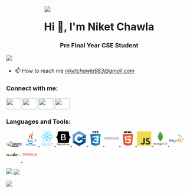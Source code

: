 
<div id="header" align="center">
  <img align="right" src="https://camo.githubusercontent.com/cae12fddd9d6982901d82580bdf321d81fb299141098ca1c2d4891870827bf17/68747470733a2f2f6d69726f2e6d656469756d2e636f6d2f6d61782f313336302f302a37513379765349765f7430696f4a2d5a2e676966" width="400"/>
</div>

<h1 align="center">Hi 👋, I'm Niket Chawla</h1>
<h3 align="center">Pre Final Year CSE Student</h3>

<p align="left"> <img src="https://komarev.com/ghpvc/?username=NC0312&label=Profile%20views&color=0e75b6&style=flat" /> </p>

- 📫 How to reach me *niketchawla983@gmail.com*

<h3 align="left">Connect with me:</h3>
<p align="left">
<a href="https://www.linkedin.com/in/Niket-Chawla/" target="blank"><img align="center" src="https://raw.githubusercontent.com/rahuldkjain/github-profile-readme-generator/master/src/images/icons/Social/linked-in-alt.svg" height="30" width="40" /></a>
<a href="https://www.instagram.com/oyee_nikooo/" target="blank"><img align="center" src="https://raw.githubusercontent.com/rahuldkjain/github-profile-readme-generator/master/src/images/icons/Social/instagram.svg" height="30" width="40" /></a>
<a href="https://leetcode.com/i_m_nc0312/" target="blank"><img align="center" src="https://raw.githubusercontent.com/rahuldkjain/github-profile-readme-generator/master/src/images/icons/Social/leet-code.svg" height="30" width="40" /></a>
<a href="https://www.codingninjas.com/codestudio/profile/NC_0312" target="blank"><img align="center" src="https://www.codingninjas.com/assets-landing/images/CNLOGO.svg" height="30" width="40" /></a>
</p>

<h3 align="left">Languages and Tools:</h3>
<p align="left"> <a href="https://encrypted-tbn0.gstatic.com/images?q=tbn:ANd9GcQF6Tzfr9hvp05x8p0Ftrw_gqdUURt5QjnqOEG5i3CqjCeLlGIdKV_Zzea-w6kGsIdfv8YBjZY8VnA&usqp=CAU&ec=48600113" target="_blank" rel="noreferrer"> <img src="https://image.similarpng.com/very-thumbnail/2020/06/Logo-google-cloud-icon-vector-PNG.png" alt="aws" width="40" height="40" style="border-radius:50% ;"></a>
  <a href="https://www.java.com" target="_blank" rel="noreferrer"> <img src="https://raw.githubusercontent.com/devicons/devicon/master/icons/java/java-original.svg" alt="java" width="40" height="40"/> </a>
  <a href="https://reactjs.org/" target="_blank" rel="noreferrer"> <img src="https://raw.githubusercontent.com/devicons/devicon/master/icons/react/react-original-wordmark.svg" alt="react" width="40" height="40"/> </a>
  <a href="https://getbootstrap.com" target="_blank" rel="noreferrer"> <img src="https://raw.githubusercontent.com/devicons/devicon/master/icons/bootstrap/bootstrap-plain-wordmark.svg" alt="bootstrap" width="40" height="40"/> </a> <a href="https://www.w3schools.com/cpp/" target="_blank" rel="noreferrer"> <img src="https://raw.githubusercontent.com/devicons/devicon/master/icons/cplusplus/cplusplus-original.svg" alt="cplusplus" width="40" height="40"/> </a> <a href="https://www.w3schools.com/css/" target="_blank" rel="noreferrer"> <img src="https://raw.githubusercontent.com/devicons/devicon/master/icons/css3/css3-original-wordmark.svg" alt="css3" width="40" height="40"/> </a> <a href="https://expressjs.com" target="_blank" rel="noreferrer"> <img src="https://raw.githubusercontent.com/devicons/devicon/master/icons/express/express-original-wordmark.svg" alt="express" width="40" height="40"/> </a> <a href="https://www.w3.org/html/" target="_blank" rel="noreferrer"> <img src="https://raw.githubusercontent.com/devicons/devicon/master/icons/html5/html5-original-wordmark.svg" alt="html5" width="40" height="40"/> </a>  <a href="https://developer.mozilla.org/en-US/docs/Web/JavaScript" target="_blank" rel="noreferrer"> <img src="https://raw.githubusercontent.com/devicons/devicon/master/icons/javascript/javascript-original.svg" alt="javascript" width="40" height="40"/> </a> <a href="https://www.mongodb.com/" target="_blank" rel="noreferrer"> <img src="https://raw.githubusercontent.com/devicons/devicon/master/icons/mongodb/mongodb-original-wordmark.svg" alt="mongodb" width="40" height="40"/> </a> <a href="https://www.mysql.com/" target="_blank" rel="noreferrer"> <img src="https://raw.githubusercontent.com/devicons/devicon/master/icons/mysql/mysql-original-wordmark.svg" alt="mysql" width="40" height="40"/> </a> <a href="https://nodejs.org" target="_blank" rel="noreferrer"> <img src="https://raw.githubusercontent.com/devicons/devicon/master/icons/nodejs/nodejs-original-wordmark.svg" alt="nodejs" width="40" height="40"/> </a> <a href="https://www.oracle.com/" target="_blank" rel="noreferrer"> <img src="https://raw.githubusercontent.com/devicons/devicon/master/icons/oracle/oracle-original.svg" alt="oracle" width="40" height="40"/> </a>  </p>

<p><img align="left" src="https://github-readme-stats-sigma-five.vercel.app/api/top-langs?username=NC0312&show_icons=true&locale=en&layout=compact" /></p>

<p>&nbsp;<img align="center" src="https://github-readme-stats-sigma-five.vercel.app/api?username=NC0312&show_icons=true&locale=en" /></p>

<p><img align="center" src="https://github-readme-streak-stats.herokuapp.com/?user=NC0312&" /></p>
